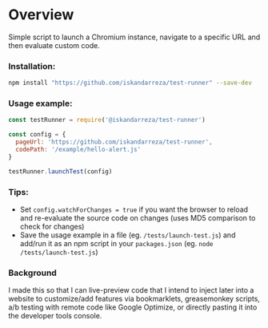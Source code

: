 # Overview
Simple script to launch a Chromium instance, navigate to a specific URL and then evaluate custom code. 

### Installation: 
```bash
npm install "https://github.com/iskandarreza/test-runner" --save-dev
```

### Usage example: 
```js
const testRunner = require('@iskandarreza/test-runner')

const config = {
  pageUrl: 'https://github.com/iskandarreza/test-runner',
  codePath: '/example/hello-alert.js'
}

testRunner.launchTest(config)
```

### Tips:
* Set `config.watchForChanges = true` if you want the browser to reload and re-evaluate the source code on changes (uses MD5 comparison to check for changes)
* Save the usage example in a file (eg. `/tests/launch-test.js`) and add/run it as an npm script in your `packages.json` (eg. `node /tests/launch-test.js`)

### Background
I made this so that I can live-preview code that I intend to inject later into a website to customize/add features via bookmarklets, greasemonkey scripts, a/b testing with remote code like Google Optimize, or directly pasting it into the developer tools console.
